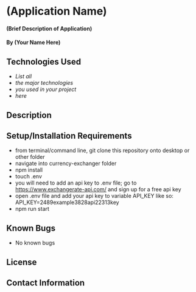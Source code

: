 # (Application Name)

#### (Brief Description of Application)

#### By (Your Name Here)

## Technologies Used

* _List all_
* _the major technologies_
* _you used in your project_
* _here_

## Description

## Setup/Installation Requirements

* from terminal/command line, git clone this repository onto desktop or other folder
* navigate into currency-exchanger folder
* npm install
* touch .env
* you will need to add an api key to .env file; go to https://www.exchangerate-api.com/ and sign up for a free api key 
* open .env file and add your api key to variable API_KEY like so: API_KEY=2489example3828api22313key
* npm run start

## Known Bugs

* No known bugs

## License

## Contact Information